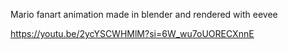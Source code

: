 Mario fanart animation made in blender and rendered with eevee

https://youtu.be/2ycYSCWHMlM?si=6W_wu7oUORECXnnE
